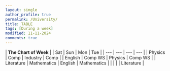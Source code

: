 ```yaml
---
layout: single
author_profile: true
permalink: /University/
title: TABLE
tags: [During a week]
modified: 11-11-2024
comments: true
---
```


| **The Chart of Week** |
| Sat | Sun | Mon | Tue |
| --- | --- | --- | --- |
| Physics | Comp | Industry | Comp |
| English | Comp WS | Physics | Comp WS |
| Literature | Mathematics | English | Mathematics |
|            |             |         | Literature |
